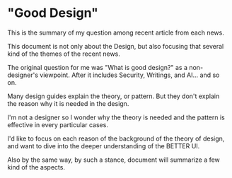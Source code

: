 "Good Design"
=======

This is the summary of my question among recent article from each news.

This document is not only about the Design, but also focusing that several kind of the themes of the recent news.

The original question for me was "What is good design?" as a non-designer's viewpoint. After it includes Security, Writings, and AI... and so on.

Many design guides explain the theory, or pattern. But they don't explain the reason why it is needed in the design. 

I'm not a designer so I wonder why the theory is needed and the pattern is effective in every particular cases.

I'd like to focus on each reason of the background of the theory of design, and want to dive into the deeper understanding of the BETTER UI.

Also by the same way, by such a stance, document will summarize a few kind of the aspects.
